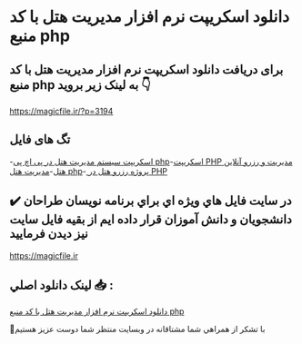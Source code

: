 # دانلود اسکریپت نرم افزار مدیریت هتل با کد منبع php

## برای دریافت دانلود اسکریپت نرم افزار مدیریت هتل با کد منبع php به لینک زیر بروید 👇

https://magicfile.ir/?p=3194

## تگ های فایل

-[اسکریپت سیستم مدیریت هتل در پی اچ پی php](https://magicfile.ir/product/%d8%a7%d8%b3%da%a9%d8%b1%db%8c%d9%be%d8%aa-%d9%86%d8%b1%d9%85-%d8%a7%d9%81%d8%b2%d8%a7%d8%b1-%d9%85%d8%af%db%8c%d8%b1%db%8c%d8%aa-%d9%87%d8%aa%d9%84-%d8%a8%d8%a7-%da%a9%d8%af-%d9%85%d9%86%d8%a8%d8%b9-php/)-[اسکریپت PHP مدیریت و رزرو آنلاین هتل](https://magicfile.ir/product/%d8%a7%d8%b3%da%a9%d8%b1%db%8c%d9%be%d8%aa-%d9%86%d8%b1%d9%85-%d8%a7%d9%81%d8%b2%d8%a7%d8%b1-%d9%85%d8%af%db%8c%d8%b1%db%8c%d8%aa-%d9%87%d8%aa%d9%84-%d8%a8%d8%a7-%da%a9%d8%af-%d9%85%d9%86%d8%a8%d8%b9-php/)-[مدیریت هتل php](https://magicfile.ir/product/%d8%a7%d8%b3%da%a9%d8%b1%db%8c%d9%be%d8%aa-%d9%86%d8%b1%d9%85-%d8%a7%d9%81%d8%b2%d8%a7%d8%b1-%d9%85%d8%af%db%8c%d8%b1%db%8c%d8%aa-%d9%87%d8%aa%d9%84-%d8%a8%d8%a7-%da%a9%d8%af-%d9%85%d9%86%d8%a8%d8%b9-php/)-[ پروژه رزرو هتل در PHP](https://magicfile.ir/product/%d8%a7%d8%b3%da%a9%d8%b1%db%8c%d9%be%d8%aa-%d9%86%d8%b1%d9%85-%d8%a7%d9%81%d8%b2%d8%a7%d8%b1-%d9%85%d8%af%db%8c%d8%b1%db%8c%d8%aa-%d9%87%d8%aa%d9%84-%d8%a8%d8%a7-%da%a9%d8%af-%d9%85%d9%86%d8%a8%d8%b9-php/)

## ✔️ در سايت فايل هاي ويژه اي براي برنامه نويسان طراحان دانشجويان و دانش آموزان قرار داده ايم از بقيه فايل سايت نيز ديدن فرماييد

https://magicfile.ir


## لينک دانلود اصلي 📥 :

[دانلود اسکریپت نرم افزار مدیریت هتل با کد منبع php](https://magicfile.ir/product/%d8%a7%d8%b3%da%a9%d8%b1%db%8c%d9%be%d8%aa-%d9%86%d8%b1%d9%85-%d8%a7%d9%81%d8%b2%d8%a7%d8%b1-%d9%85%d8%af%db%8c%d8%b1%db%8c%d8%aa-%d9%87%d8%aa%d9%84-%d8%a8%d8%a7-%da%a9%d8%af-%d9%85%d9%86%d8%a8%d8%b9-php/) 


🙏با تشکر از همراهي شما مشتاقانه در وبسایت منتظر شما دوست عزیز هستیم

